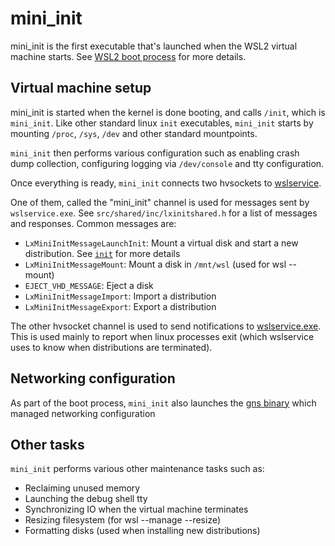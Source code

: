 # mini_init

mini_init is the first executable that's launched when the WSL2 virtual machine starts. See [WSL2 boot process](boot-process.md) for more details.

## Virtual machine setup

mini_init is started when the kernel is done booting, and calls `/init`, which is `mini_init`. Like other standard linux `init` executables, `mini_init` starts by mounting `/proc`, `/sys`, `/dev` and other standard mountpoints.

`mini_init` then performs various configuration such as enabling crash dump collection, configuring logging via `/dev/console` and tty configuration.

Once everything is ready, `mini_init` connects two hvsockets to [wslservice](wslservice.exe.md). 

One of them, called the "mini_init" channel is used for messages sent by `wslservice.exe`. See `src/shared/inc/lxinitshared.h` for a list of messages and responses. Common messages are:

- `LxMiniInitMessageLaunchInit`: Mount a virtual disk and start a new distribution. See [`init`](init.md) for more details
- `LxMiniInitMessageMount`: Mount a disk in `/mnt/wsl` (used for wsl --mount)
- `EJECT_VHD_MESSAGE`: Eject a disk
- `LxMiniInitMessageImport`: Import a distribution
- `LxMiniInitMessageExport`: Export a distribution

The other hvsocket channel is used to send notifications to [wslservice.exe](wslservice.exe.md). This is used mainly to report when linux processes exit (which wslservice uses to know when distributions are terminated).

## Networking configuration

As part of the boot process, `mini_init` also launches the [gns binary](gns.md) which managed networking configuration

## Other tasks

`mini_init` performs various other maintenance tasks such as:

- Reclaiming unused memory
- Launching the debug shell tty
- Synchronizing IO when the virtual machine terminates
- Resizing filesystem (for wsl --manage <distro> --resize)
- Formatting disks (used when installing new distributions)

